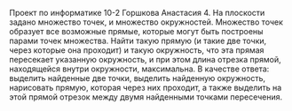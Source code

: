Проект по информатике
10-2 Горшкова Анастасия
4. На плоскости задано множество точек, и множество окружностей. Множество точек образует все возможные прямые, которые могут быть построены парами точек множества. Найти такую прямую (и такие две точки, через которые она проходит) и такую окружность, что эта прямая пересекает указанную окружность, и при этом длина отрезка прямой, находящейся внутри окружности, максимальна. В качестве ответа: выделить найденные две точки, выделить найденную окружность, нарисовать прямую, которая через них проходит, а также выделить на этой прямой отрезок между двумя найденными точками пересечения.
